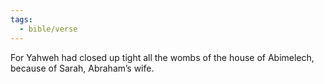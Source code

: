 ```yaml
---
tags:
  - bible/verse
---
```

For Yahweh had closed up tight all the wombs of the house of Abimelech, because of Sarah, Abraham’s wife.